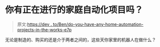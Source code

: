 # 你有正在进行的家庭自动化项目吗？

> 原文:[https://dev . to/Ben/do-you-have-any-home-automation-projects-in-the-works-e7p](https://dev.to/ben/do-you-have-any-home-automation-projects-in-the-works-e7p)

无论是制造的、购买的还是介于两者之间的，这些天你家里的机器人在做什么？